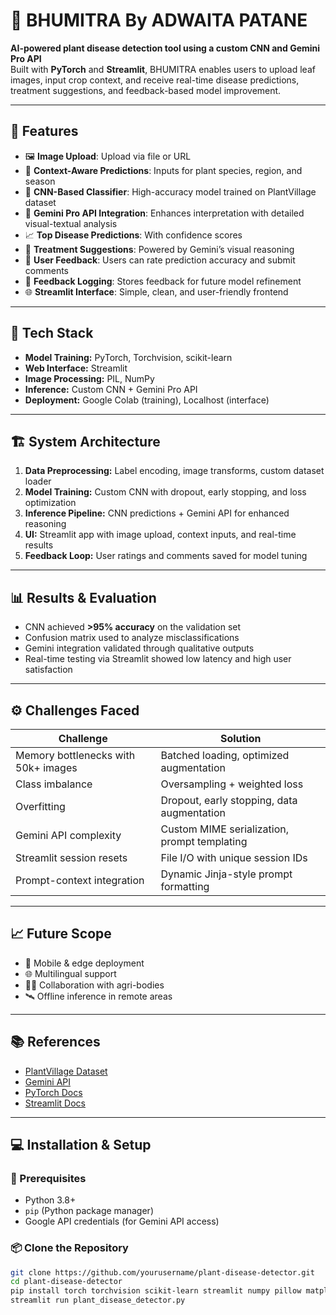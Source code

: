 # 🌿 BHUMITRA By ADWAITA PATANE

**AI-powered plant disease detection tool using a custom CNN and Gemini Pro API**  
Built with **PyTorch** and **Streamlit**, BHUMITRA enables users to upload leaf images, input crop context, and receive real-time disease predictions, treatment suggestions, and feedback-based model improvement.

---

## 🚀 Features

- 🖼️ **Image Upload**: Upload via file or URL  
- 🌱 **Context-Aware Predictions**: Inputs for plant species, region, and season  
- 🧠 **CNN-Based Classifier**: High-accuracy model trained on PlantVillage dataset  
- 🤖 **Gemini Pro API Integration**: Enhances interpretation with detailed visual-textual analysis  
- 📈 **Top Disease Predictions**: With confidence scores  
- 💊 **Treatment Suggestions**: Powered by Gemini’s visual reasoning  
- 💬 **User Feedback**: Users can rate prediction accuracy and submit comments  
- 📝 **Feedback Logging**: Stores feedback for future model refinement  
- 🌐 **Streamlit Interface**: Simple, clean, and user-friendly frontend  

---

## 🧰 Tech Stack

- **Model Training:** PyTorch, Torchvision, scikit-learn  
- **Web Interface:** Streamlit  
- **Image Processing:** PIL, NumPy  
- **Inference:** Custom CNN + Gemini Pro API  
- **Deployment:** Google Colab (training), Localhost (interface)  

---

## 🏗️ System Architecture

1. **Data Preprocessing:** Label encoding, image transforms, custom dataset loader  
2. **Model Training:** Custom CNN with dropout, early stopping, and loss optimization  
3. **Inference Pipeline:** CNN predictions + Gemini API for enhanced reasoning  
4. **UI:** Streamlit app with image upload, context inputs, and real-time results  
5. **Feedback Loop:** User ratings and comments saved for model tuning  

---

## 📊 Results & Evaluation

- CNN achieved **>95% accuracy** on the validation set  
- Confusion matrix used to analyze misclassifications  
- Gemini integration validated through qualitative outputs  
- Real-time testing via Streamlit showed low latency and high user satisfaction  

---

## ⚙️ Challenges Faced

| **Challenge**                     | **Solution**                                              |
|----------------------------------|-----------------------------------------------------------|
| Memory bottlenecks with 50k+ images | Batched loading, optimized augmentation                   |
| Class imbalance                  | Oversampling + weighted loss                              |
| Overfitting                      | Dropout, early stopping, data augmentation                |
| Gemini API complexity            | Custom MIME serialization, prompt templating              |
| Streamlit session resets         | File I/O with unique session IDs                          |
| Prompt-context integration       | Dynamic Jinja-style prompt formatting                     |

---

## 📈 Future Scope

- 📱 Mobile & edge deployment  
- 🌐 Multilingual support  
- 👨‍🌾 Collaboration with agri-bodies  
- 🛰️ Offline inference in remote areas  

---

## 📚 References

- [PlantVillage Dataset](https://plantvillage.psu.edu/)  
- [Gemini API](https://ai.google.dev/)  
- [PyTorch Docs](https://pytorch.org/)  
- [Streamlit Docs](https://docs.streamlit.io/)  

---

## 💻 Installation & Setup

### 🔧 Prerequisites

- Python 3.8+  
- `pip` (Python package manager)  
- Google API credentials (for Gemini API access)  

### 📦 Clone the Repository

```bash
git clone https://github.com/yourusername/plant-disease-detector.git
cd plant-disease-detector
pip install torch torchvision scikit-learn streamlit numpy pillow matplotlib tqdm
streamlit run plant_disease_detector.py
